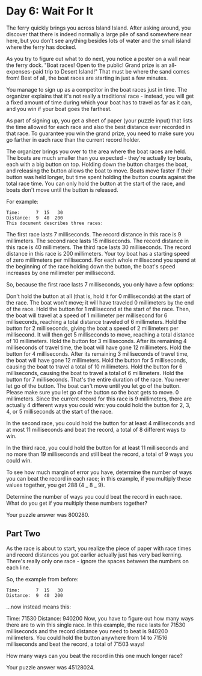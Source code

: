 # Day 6: Wait For It

The ferry quickly brings you across Island Island. After asking around, you
discover that there is indeed normally a large pile of sand somewhere near here,
but you don't see anything besides lots of water and the small island where the
ferry has docked.

As you try to figure out what to do next, you notice a poster on a wall near the
ferry dock. "Boat races! Open to the public! Grand prize is an all-expenses-paid
trip to Desert Island!" That must be where the sand comes from! Best of all, the
boat races are starting in just a few minutes.

You manage to sign up as a competitor in the boat races just in time. The
organizer explains that it's not really a traditional race - instead, you will
get a fixed amount of time during which your boat has to travel as far as it
can, and you win if your boat goes the farthest.

As part of signing up, you get a sheet of paper (your puzzle input) that lists
the time allowed for each race and also the best distance ever recorded in that
race. To guarantee you win the grand prize, you need to make sure you go farther
in each race than the current record holder.

The organizer brings you over to the area where the boat races are held. The
boats are much smaller than you expected - they're actually toy boats, each with
a big button on top. Holding down the button charges the boat, and releasing the
button allows the boat to move. Boats move faster if their button was held
longer, but time spent holding the button counts against the total race time.
You can only hold the button at the start of the race, and boats don't move
until the button is released.

For example:

```
Time:      7  15   30
Distance:  9  40  200
This document describes three races:
```

The first race lasts 7 milliseconds. The record distance in this race is 9
millimeters. The second race lasts 15 milliseconds. The record distance in this
race is 40 millimeters. The third race lasts 30 milliseconds. The record
distance in this race is 200 millimeters. Your toy boat has a starting speed of
zero millimeters per millisecond. For each whole millisecond you spend at the
beginning of the race holding down the button, the boat's speed increases by one
millimeter per millisecond.

So, because the first race lasts 7 milliseconds, you only have a few options:

Don't hold the button at all (that is, hold it for 0 milliseconds) at the start
of the race. The boat won't move; it will have traveled 0 millimeters by the end
of the race. Hold the button for 1 millisecond at the start of the race. Then,
the boat will travel at a speed of 1 millimeter per millisecond for 6
milliseconds, reaching a total distance traveled of 6 millimeters. Hold the
button for 2 milliseconds, giving the boat a speed of 2 millimeters per
millisecond. It will then get 5 milliseconds to move, reaching a total distance
of 10 millimeters. Hold the button for 3 milliseconds. After its remaining 4
milliseconds of travel time, the boat will have gone 12 millimeters. Hold the
button for 4 milliseconds. After its remaining 3 milliseconds of travel time,
the boat will have gone 12 millimeters. Hold the button for 5 milliseconds,
causing the boat to travel a total of 10 millimeters. Hold the button for 6
milliseconds, causing the boat to travel a total of 6 millimeters. Hold the
button for 7 milliseconds. That's the entire duration of the race. You never let
go of the button. The boat can't move until you let go of the button. Please
make sure you let go of the button so the boat gets to move. 0 millimeters.
Since the current record for this race is 9 millimeters, there are actually 4
different ways you could win: you could hold the button for 2, 3, 4, or 5
milliseconds at the start of the race.

In the second race, you could hold the button for at least 4 milliseconds and at
most 11 milliseconds and beat the record, a total of 8 different ways to win.

In the third race, you could hold the button for at least 11 milliseconds and no
more than 19 milliseconds and still beat the record, a total of 9 ways you could
win.

To see how much margin of error you have, determine the number of ways you can
beat the record in each race; in this example, if you multiply these values
together, you get 288 (4 _ 8 _ 9).

Determine the number of ways you could beat the record in each race. What do you
get if you multiply these numbers together?

Your puzzle answer was 800280.

## Part Two

As the race is about to start, you realize the piece of paper with race times
and record distances you got earlier actually just has very bad kerning. There's
really only one race - ignore the spaces between the numbers on each line.

So, the example from before:

```
Time:      7  15   30
Distance:  9  40  200
```

...now instead means this:

Time: 71530 Distance: 940200 Now, you have to figure out how many ways there are
to win this single race. In this example, the race lasts for 71530 milliseconds
and the record distance you need to beat is 940200 millimeters. You could hold
the button anywhere from 14 to 71516 milliseconds and beat the record, a total
of 71503 ways!

How many ways can you beat the record in this one much longer race?

Your puzzle answer was 45128024.
